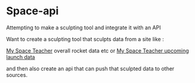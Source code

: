 # Space-api
Attempting to make a sculpting tool and integrate it with an API

Want to create a sculpting tool that sculpts data from a site like :

[My Space Teacher](https://www.myspaceteacher.com/) overall rocket data etc or 
[My Space Teacher upcoming launch data](https://www.myspaceteacher.com/Upcominglaunches/)

and then also create an api that can push that sculpted data to other sources.
